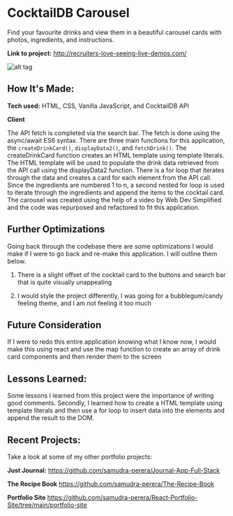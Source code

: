 # CocktailDB Carousel 
Find your favourite drinks and view them in a beautiful carousel cards with photos, ingredients, and instructions.

**Link to project:** http://recruiters-love-seeing-live-demos.com/

![alt tag](http://placecorgi.com/1200/650)

## How It's Made:

**Tech used:** HTML, CSS, Vanilla JavaScript, and CocktailDB API

**Client**

The API fetch is completed via the search bar. The fetch is done using the async/await ES6 syntax. There are three main functions for this application, the ```createDrinkCard()```, ```displayData2()```, and ```fetchDrink()```. The createDrinkCard function creates an HTML template using template literals. The HTML template will be used to populate the drink data retrieved from the API call using the displayData2 function. There is a for loop that iterates through the data and creates a card for each element from the API call. Since the ingredients are numbered 1 to n, a second nested for loop is used to iterate through the ingredients and append the items to the cocktail card. The carousel was created using the help of a video by Web Dev Simplified and the code was repurposed and refactored to fit this application. 


## Further Optimizations

Going back through the codebase there are some optimizations I would make if I were to go back and re-make this application. I will outline them below. 

1. There is a slight offset of the cocktail card to the buttons and search bar that is quite visually unappealing

2. I would style the project differently, I was going for a bubblegum/candy feeling theme, and I am not feeling it too much 


## Future Consideration

If I were to redo this entire application knowing what I know now, I would make this using react and use the map function to create an array of drink card components and then render them to the screen

## Lessons Learned:

Some lessons I learned from this project were the importance of writing good comments. Secondly, I learned how to create a HTML template using template literals and then use a for loop to insert data into the elements and append the result to the DOM. 

## Recent Projects:
Take a look at some of my other portfolio projects:

**Just Journal:** https://github.com/samudra-perera/Journal-App-Full-Stack

**The Recipe Book** https://github.com/samudra-perera/The-Recipe-Book

**Portfolio Site** https://github.com/samudra-perera/React-Portfolio-Site/tree/main/portfolio-site
